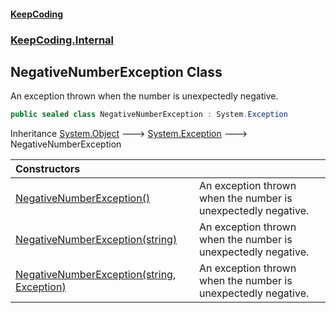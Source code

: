 #### [KeepCoding](index.md 'index')
### [KeepCoding.Internal](KeepCoding.Internal.md 'KeepCoding.Internal')
## NegativeNumberException Class
An exception thrown when the number is unexpectedly negative.  
```csharp
public sealed class NegativeNumberException : System.Exception
```

Inheritance [System.Object](https://docs.microsoft.com/en-us/dotnet/api/System.Object 'System.Object') &#129106; [System.Exception](https://docs.microsoft.com/en-us/dotnet/api/System.Exception 'System.Exception') &#129106; NegativeNumberException  

| Constructors | |
| :--- | :--- |
| [NegativeNumberException()](NegativeNumberException.NegativeNumberException().md 'KeepCoding.Internal.NegativeNumberException.NegativeNumberException()') | An exception thrown when the number is unexpectedly negative.<br/> |
| [NegativeNumberException(string)](NegativeNumberException..ctor.W0j4Q.eSD3Bk589o.+AJ.g.md 'KeepCoding.Internal.NegativeNumberException.NegativeNumberException(string)') | An exception thrown when the number is unexpectedly negative.<br/> |
| [NegativeNumberException(string, Exception)](NegativeNumberException..ctor.APmbPe98Q3k4ro8qVSei6w.md 'KeepCoding.Internal.NegativeNumberException.NegativeNumberException(string, System.Exception)') | An exception thrown when the number is unexpectedly negative.<br/> |
